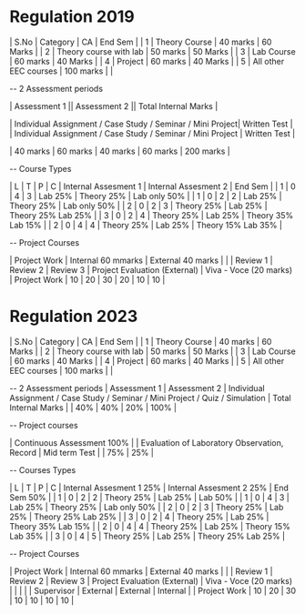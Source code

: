 # Regulation 2019

<!-- table -->

| S.No | Category | CA | End Sem |
| 1 | Theory Course | 40 marks | 60 Marks |
| 2 | Theory course with lab | 50 marks | 50 Marks |
| 3 | Lab Course | 60 marks | 40 Marks |
| 4 | Project | 60 marks | 40 Marks |
| 5 | All other EEC courses | 100 marks | |

-- 2 Assessment periods

| Assessment 1 || Assessment 2 || Total Internal Marks |

| Individual Assignment / Case Study / Seminar / Mini Project| Written Test |
| Individual Assignment / Case Study / Seminar / Mini Project | Written Test |

| 40 marks | 60 marks | 40 marks | 60 marks | 200 marks |

-- Course Types

| L | T | P | C | Internal Assesment 1 | Internal Assesment 2 | End Sem |
| 1 | 0 | 4 | 3 | Lab 25% | Theory 25% | Lab only 50% |
| 1 | 0 | 2 | 2 | Lab 25% | Theory 25% | Lab only 50% |
| 2 | 0 | 2 | 3 | Theory 25% | Lab 25% | Theory 25% Lab 25% |
| 3 | 0 | 2 | 4 | Theory 25% | Lab 25% | Theory 35% Lab 15% |
| 2 | 0 | 4 | 4 | Theory 25% | Lab 25% | Theory 15% Lab 35% |

-- Project Courses

| Project Work | Internal 60 mmarks | External 40 marks |
| | Review 1 | Review 2 | Review 3 | Project Evaluation (External) | Viva - Voce (20 marks)
| Project Work | 10 | 20 | 30 | 20 | 10 | 10 |

# Regulation 2023

| S.No | Category | CA | End Sem |
| 1 | Theory Course | 40 marks | 60 Marks |
| 2 | Theory course with lab | 50 marks | 50 Marks |
| 3 | Lab Course | 60 marks | 40 Marks |
| 4 | Project | 60 marks | 40 Marks |
| 5 | All other EEC courses | 100 marks | |

-- 2 Assessment periods
| Assessment 1 | Assessment 2 | Individual Assignment / Case Study / Seminar / Mini Project / Quiz / Simulation | Total Internal Marks |
| 40% | 40% | 20% | 100% |

-- Project courses

| Continuous Assessment 100% |
| Evaluation of Laboratory Observation, Record | Mid term Test |
| 75% | 25% |

-- Courses Types

| L | T | P | C | Internal Assesment 1 25% | Internal Assesment 2 25% | End Sem 50% |
| 1 | 0 | 2 | 2 | Theory 25% | Lab 25% | Lab 50% |
| 1 | 0 | 4 | 3 | Lab 25% | Theory 25% | Lab only 50% |
| 2 | 0 | 2 | 3 | Theory 25% | Lab 25% | Theory 25% Lab 25% |
| 3 | 0 | 2 | 4 | Theory 25% | Lab 25% | Theory 35% Lab 15% |
| 2 | 0 | 4 | 4 | Theory 25% | Lab 25% | Theory 15% Lab 35% |
| 3 | 0 | 4 | 5 | Theory 25% | Lab 25% | Theory 25% Lab 25% |


-- Project Courses

| Project Work | Internal 60 mmarks | External 40 marks |
| | Review 1 | Review 2 | Review 3 | Project Evaluation (External) | Viva - Voce (20 marks)
| | | | | Supervisor | External | External | Internal |
| Project Work | 10 | 20 | 30 | 10 | 10 | 10 | 10 |
